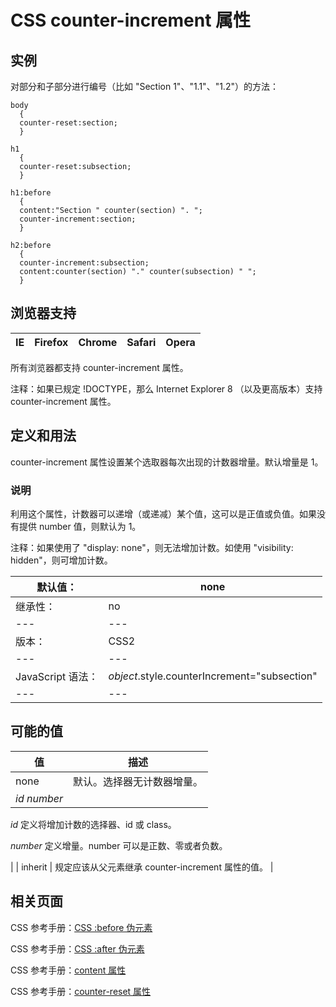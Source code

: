 # CSS counter-increment 属性



## 实例

对部分和子部分进行编号（比如 "Section 1"、"1.1"、"1.2"）的方法：

```
body
  {
  counter-reset:section;
  }

h1
  {
  counter-reset:subsection;
  }

h1:before
  {
  content:"Section " counter(section) ". ";
  counter-increment:section;
  }

h2:before
  {
  counter-increment:subsection;
  content:counter(section) "." counter(subsection) " ";
  }

```

## 浏览器支持

| IE | Firefox | Chrome | Safari | Opera |
| --- | --- | --- | --- | --- |

所有浏览器都支持 counter-increment 属性。

注释：如果已规定 !DOCTYPE，那么 Internet Explorer 8 （以及更高版本）支持 counter-increment 属性。

## 定义和用法

counter-increment 属性设置某个选取器每次出现的计数器增量。默认增量是 1。

### 说明

利用这个属性，计数器可以递增（或递减）某个值，这可以是正值或负值。如果没有提供 number 值，则默认为 1。

注释：如果使用了 "display: none"，则无法增加计数。如使用 "visibility: hidden"，则可增加计数。

| 默认值： | none |
| --- | --- |
| 继承性： | no |
| --- | --- |
| 版本： | CSS2 |
| --- | --- |
| JavaScript 语法： | _object_.style.counterIncrement="subsection" |
| --- | --- |

## 可能的值

| 值 | 描述 |
| --- | --- |
| none | 默认。选择器无计数器增量。 |
| _id number_ | 

_id_ 定义将增加计数的选择器、id 或 class。

_number_ 定义增量。number 可以是正数、零或者负数。

 |
| inherit | 规定应该从父元素继承 counter-increment 属性的值。 |

## 相关页面

CSS 参考手册：[CSS :before 伪元素](/cssref/pr_pseudo_before.asp "CSS :before 伪元素")

CSS 参考手册：[CSS :after 伪元素](/cssref/pr_pseudo_after.asp "CSS :after 伪元素")

CSS 参考手册：[content 属性](/cssref/pr_gen_content.asp "CSS content 属性")

CSS 参考手册：[counter-reset 属性](/cssref/pr_gen_counter-reset.asp "CSS counter-reset 属性")



